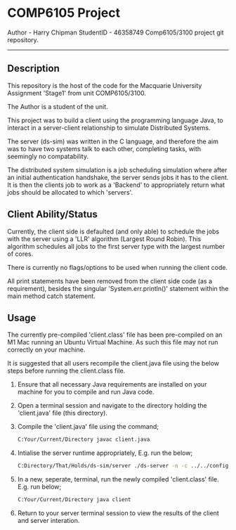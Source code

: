 # COMP6105 Project

Author - Harry Chipman
StudentID - 46358749
Comp6105/3100 project git repository.

---

## Description

This repository is the host of the code for the Macquarie University Assignment 'Stage1' from unit COMP6105/3100.

The Author is a student of the unit. 

This project was to build a client using the programming language Java, to interact in a server-client relationship to simulate Distributed Systems.

The server (ds-sim) was written in the C language, and therefore the aim was to have two systems talk to each other,  completing tasks, with seemingly no compatability. 

The distributed system simulation is a job scheduling simulation where after an initial authentication handshake, the server sends jobs it has to the client. It is then the clients job to work as a 'Backend' to appropriately return what jobs should be allocated to which 'servers'. 


## Client Ability/Status

Currently, the client side is defaulted (and only able) to schedule the jobs with the server using a 'LLR' algorithm (Largest Round Robin). This algorithm schedules all jobs to the first server type with the largest number of cores.

There is currently no flags/options to be used when running the client code.

All print statements have been removed from the client side code (as a requirement), besides the singular 'System.err.println()' statement within the main method catch statement. 


## Usage

The currently pre-compiled 'client.class' file has been pre-compiled on an M1 Mac running an Ubuntu Virtual Machine. As such this file may not run correctly on your machine.

It is suggested that all users recompile the client.java file using the below steps before running the client.class file.

1. Ensure that all necessary Java requirements are installed on your machine for you to compile and run Java code.
2. Open a terminal session and navigate to the directory holding the 'client.java' file (this directory).
3. Compile the 'client.java' file using the command;

   ```bash
   C:Your/Current/Directory javac client.java
   ```
4. Intialise the server runtime appropriately, E.g. run the below;

   ```bash
   C:Directory/That/Holds/ds-sim/server ./ds-server -n -c ../../configs/sample-configs/sample-config01.xml
   ```
5. In a new, seperate, terminal, run the newly compiled 'client.class' file. E.g. run below;

   ```bash
   C:Your/Current/Directory java client
   ```
6. Return to your server terminal session to view the results of the client and server interation.
